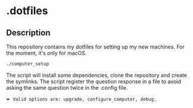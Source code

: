 # .dotfiles

## Description
This repository contains my dotfiles for setting up my new machines.
For the moment, it's only for macOS.

```bash
./computer_setup
```

The script will install some dependencies, clone the repository and create the symlinks.
The script register the question response in a file to avoid asking the same question twice in the .config file.

```
⏩ Valid options are: upgrade, configure_computer, debug.
```